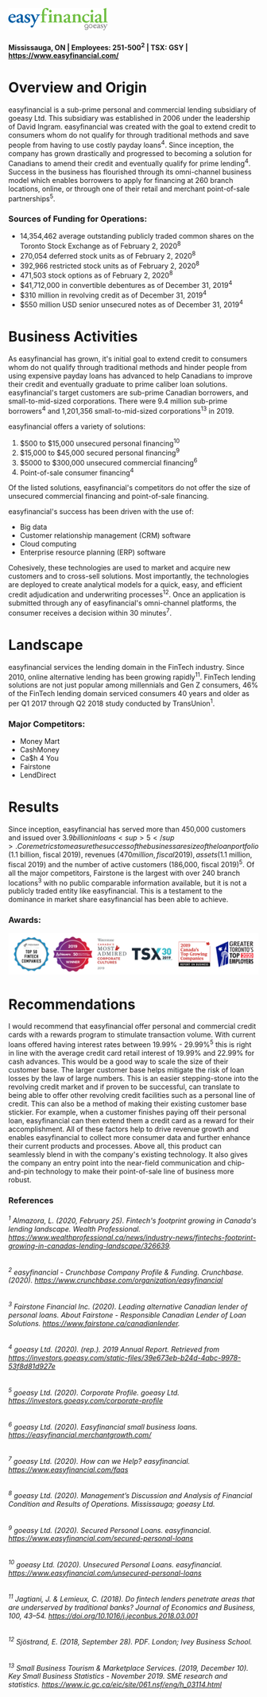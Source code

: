 ![easyfinancial logo](easyfinancial_logo.png)

#### Mississauga, ON | Employees: 251-500<sup>2</sup> | TSX: GSY | https://www.easyfinancial.com/

# **Overview and Origin**

easyfinancial is a sub-prime personal and commercial lending subsidiary of goeasy Ltd. This subsidiary was established in 2006 under the leadership of David Ingram. easyfinancial was created with the goal to extend credit to consumers whom do not qualify for through traditional methods and save people from having to use costly payday loans<sup>4</sup>. Since inception, the company has grown drastically and progressed to becoming a solution for Canadians to amend their credit and eventually qualify for prime lending<sup>4</sup>. Success in the business has flourished through its omni-channel business model which enables borrowers to apply for financing at 260 branch locations, online, or through one of their retail and merchant point-of-sale partnerships<sup>5</sup>. 

### **Sources of Funding for Operations:**

* 14,354,462 average outstanding publicly traded common shares on the Toronto Stock Exchange as of February 2, 2020<sup>8</sup>
* 270,054 deferred stock units as of February 2, 2020<sup>8</sup>
* 392,966 restricted stock units as of February 2, 2020<sup>8</sup>
* 471,503 stock options as of February 2, 2020<sup>8</sup>
* $41,712,000 in convertible debentures as of December 31, 2019<sup>4</sup>
* $310 million in revolving credit as of December 31, 2019<sup>4</sup>
* $550 million USD senior unsecured notes as of December 31, 2019<sup>4</sup>

# **Business Activities**

As easyfinancial has grown, it's initial goal to extend credit to consumers whom do not qualify through traditional methods and hinder people from using expensive payday loans has advanced to help Canadians to improve their credit and eventually graduate to prime caliber loan solutions. easyfinancial's target customers are sub-prime Canadian borrowers, and small-to-mid-sized corporations. There were 9.4 million sub-prime borrowers<sup>4</sup> and 1,201,356 small-to-mid-sized corporations<sup>13</sup> in 2019.

easyfinancial offers a variety of solutions:

1) $500 to $15,000 unsecured personal financing<sup>10</sup>
2) $15,000 to $45,000 secured personal financing<sup>9</sup>
3) $5000 to $300,000 unsecured commercial financing<sup>6</sup>
4) Point-of-sale consumer financing<sup>4</sup>

Of the listed solutions, easyfinancial's competitors do not offer the size of unsecured commercial financing and point-of-sale financing.

easyfinancial's success has been driven with the use of:

* Big data
* Customer relationship management (CRM) software
* Cloud computing
* Enterprise resource planning (ERP) software 

Cohesively, these technologies are used to market and acquire new customers and to cross-sell solutions. Most importantly, the technologies are deployed to create analytical models for a quick, easy, and efficient credit adjudication and underwriting processes<sup>12</sup>. Once an application is submitted through any of easyfinancial's omni-channel platforms, the consumer receives a decision within 30 minutes<sup>7</sup>.

# **Landscape**

easyfinancial services the lending domain in the FinTech industry. Since 2010, online alternative lending has been growing rapidly<sup>11</sup>. FinTech lending solutions are not just popular among millennials and Gen Z consumers, 46% of the FinTech lending domain serviced consumers 40 years and older as per Q1 2017 through Q2 2018 study conducted by TransUnion<sup>1</sup>.

### **Major Competitors:**

* Money Mart
* CashMoney
* Ca$h 4 You
* Fairstone
* LendDirect

# **Results**

Since inception, easyfinancial has served more than 450,000 customers and issued over $3.9 billion in loans<sup>5</sup>. Core metrics to measure the success of the business are size of the loan portfolio ($1.1 billion, fiscal 2019), revenues ($470 million, fiscal 2019), assets ($1.1 million, fiscal 2019) and the number of active customers (186,000, fiscal 2019)<sup>5</sup>. Of all the major competitors, Fairstone is the largest with over 240 branch locations<sup>3</sup> with no public comparable information available, but it is not a publicly traded entity like easyfinancial. This is a testament to the dominance in market share easyfinancial has been able to achieve.

### **Awards:**

![goeasy awards](GSY_Awards.png)

# **Recommendations**

I would recommend that easyfinancial offer personal and commercial credit cards with a rewards program to stimulate transaction volume. With current loans offered having interest rates between 19.99% - 29.99%<sup>5</sup> this is right in line with the average credit card retail interest of 19.99% and 22.99% for cash advances. This would be a good way to scale the size of their customer base. The larger customer base helps mitigate the risk of loan losses by the law of large numbers. This is an easier stepping-stone into the revolving credit market and if proven to be successful, can translate to being able to offer other revolving credit facilities such as a personal line of credit. This can also be a method of making their existing customer base stickier. For example, when a customer finishes paying off their personal loan, easyfinancial can then extend them a credit card as a reward for their accomplishment. All of these factors help to drive revenue growth and enables easyfinancial to collect more consumer data and further enhance their current products and processes. Above all, this product can seamlessly blend in with the company's existing technology. It also gives the company an entry point into the near-field communication and chip-and-pin technology to make their point-of-sale line of business more robust.

### **References**
###### <sup>1</sup> Almazora, L. (2020, February 25). *Fintech's footprint growing in Canada's lending landscape. Wealth Professional*. https://www.wealthprofessional.ca/news/industry-news/fintechs-footprint-growing-in-canadas-lending-landscape/326639. 
###### <sup>2</sup> *easyfinancial - Crunchbase Company Profile & Funding*. Crunchbase. (2020). https://www.crunchbase.com/organization/easyfinancial
###### <sup>3</sup> Fairstone Financial Inc. (2020). *Leading alternative Canadian lender of personal loans*. About Fairstone - Responsible Canadian Lender of Loan Solutions. https://www.fairstone.ca/canadianlender. 
###### <sup>4</sup> goeasy Ltd. (2020). (rep.). *2019 Annual Report*. Retrieved from https://investors.goeasy.com/static-files/39e673eb-b24d-4abc-9978-53f8d81d927e 
###### <sup>5</sup> goeasy Ltd. (2020). *Corporate Profile*. goeasy Ltd. https://investors.goeasy.com/corporate-profile
###### <sup>6</sup> goeasy Ltd. (2020). Easyfinancial small business loans. https://easyfinancial.merchantgrowth.com/
###### <sup>7</sup> goeasy Ltd. (2020). *How can we Help?* easyfinancial. https://www.easyfinancial.com/faqs
###### <sup>8</sup> goeasy Ltd. (2020). Management’s Discussion and Analysis of Financial Condition and Results of Operations. Mississauga; goeasy Ltd. 
###### <sup>9</sup> goeasy Ltd. (2020). *Secured Personal Loans*. easyfinancial. https://www.easyfinancial.com/secured-personal-loans
###### <sup>10</sup> goeasy Ltd. (2020). *Unsecured Personal Loans*. easyfinancial. https://www.easyfinancial.com/unsecured-personal-loans
###### <sup>11</sup> Jagtiani, J. & Lemieux, C. (2018). Do fintech lenders penetrate areas that are underserved by traditional banks? *Journal of Economics and Business, 100*, 43–54. https://doi.org/10.1016/j.jeconbus.2018.03.001 
###### <sup>12</sup> Sjöstrand, E. (2018, September 28). PDF. London; Ivey Business School.
###### <sup>13</sup> Small Business Tourism & Marketplace Services. (2019, December 10). *Key Small Business Statistics - November 2019*. SME research and statistics. https://www.ic.gc.ca/eic/site/061.nsf/eng/h_03114.html